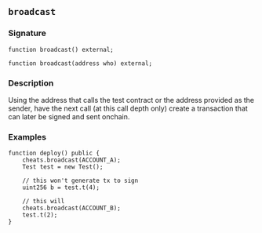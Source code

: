 ## `broadcast`

### Signature

```solidity
function broadcast() external;
```

```solidity
function broadcast(address who) external;
```

### Description

Using the address that calls the test contract or the address provided
as the sender, have the next call (at this call depth only) create a
transaction that can later be signed and sent onchain.

### Examples

```solidity
function deploy() public {
    cheats.broadcast(ACCOUNT_A);
    Test test = new Test();

    // this won't generate tx to sign
    uint256 b = test.t(4);

    // this will
    cheats.broadcast(ACCOUNT_B);
    test.t(2);
} 
```